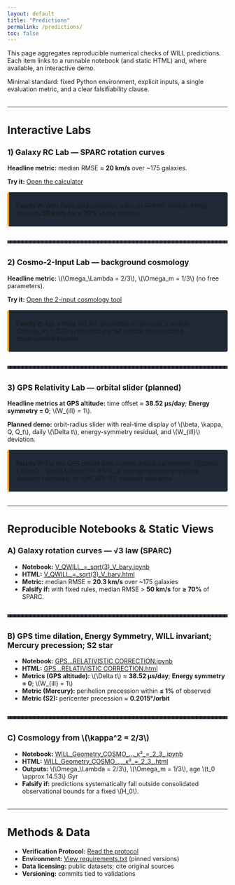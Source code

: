 ```yaml
---
layout: default
title: "Predictions"
permalink: /predictions/
toc: false
---
```


<div class="markdown-content">

<p>This page aggregates reproducible numerical checks of WILL predictions. Each item links to a runnable notebook (and static HTML) and, where available, an interactive demo.</p>
<p>Minimal standard: fixed Python environment, explicit inputs, a single evaluation metric, and a clear falsifiability clause.</p>

<hr style="border-color: #374151; margin: 2rem 0;">

<h2 style="font-size: 1.75em; border-bottom: none; margin-top: 1.5em;">Interactive Labs</h2>

<div style="margin-top: 1.5rem;">
    <h3 style="font-size: 1.25em;">1) Galaxy RC Lab — SPARC rotation curves</h3>
    <p><strong>Headline metric:</strong> median RMSE ≈ <strong>20 km/s</strong> over ~175 galaxies.</p>
    <p><strong>Try it:</strong> <a href="{{ site.baseurl }}/calculator/">Open the calculator</a></p>
    <div style="background-color: #1f2937; border-left: 4px solid #f39c12; padding: 0.5rem 1rem; margin-top: 1rem; border-radius: 4px;">
        <p><strong>Falsify if:</strong> With fixed data-selection rules on SPARC, median RMSE exceeds <strong>50 km/s</strong> for <strong>≥ 70%</strong> of the sample.</p>
    </div>
</div>

<hr style="border-color: #374151; margin: 2rem 0; border-style: dashed;">

<div style="margin-top: 1.5rem;">
    <h3 style="font-size: 1.25em;">2) Cosmo-2-Input Lab — background cosmology</h3>
    <p><strong>Headline metric:</strong> \(\Omega_\Lambda = 2/3\), \(\Omega_m = 1/3\) (no free parameters).</p>
    <p><strong>Try it:</strong> <a href="{{ site.baseurl }}/2-input-cosmology.html">Open the 2-input cosmology tool</a></p>
    <div style="background-color: #1f2937; border-left: 4px solid #f39c12; padding: 0.5rem 1rem; margin-top: 1rem; border-radius: 4px;">
        <p><strong>Falsify if:</strong> For a fixed \(H_0\), predicted \(\{\Omega_\Lambda, \Omega_m, t_0\}\) systematically fall outside consolidated observational bounds.</p>
    </div>
</div>

<hr style="border-color: #374151; margin: 2rem 0; border-style: dashed;">

<div style="margin-top: 1.5rem;">
    <h3 style="font-size: 1.25em;">3) GPS Relativity Lab — orbital slider (planned)</h3>
    <p><strong>Headline metrics at GPS altitude:</strong> time offset ≈ <strong>38.52 μs/day</strong>; <strong>Energy symmetry = 0</strong>; \(W_{ill} = 1\).</p>
    <p><strong>Planned demo:</strong> orbit-radius slider with real-time display of \(\beta, \kappa, Q, Q_t\), daily \(\Delta t\), energy-symmetry residual, and \(W_{ill}\) deviation.</p>
    <div style="background-color: #1f2937; border-left: 4px solid #f39c12; padding: 0.5rem 1rem; margin-top: 1rem; border-radius: 4px;">
        <p><strong>Falsify if:</strong> For the GPS preset with current orbital parameters, \(|\Delta t_{pred} - \Delta t_{emp}| > 1\%\), or energy-symmetry residual exceeds tolerance, or \(|W_{ill}-1|\) exceeds tolerance.</p>
    </div>
</div>

<hr style="border-color: #374151; margin: 2rem 0;">

<h2 style="font-size: 1.75em; border-bottom: none; margin-top: 1.5em;">Reproducible Notebooks & Static Views</h2>

<div style="margin-top: 1.5rem;">
    <h3 style="font-size: 1.25em;">A) Galaxy rotation curves — √3 law (SPARC)</h3>
    <ul style="list-style-type: disc; margin-left: 20px; padding-left: 1em;">
        <li><strong>Notebook:</strong> <a href="{{ site.baseurl }}/Colab%20Notebooks/V_QWILL_=_sqrt(3)_V_bary.ipynb">V_QWILL_=_sqrt(3)_V_bary.ipynb</a></li>
        <li><strong>HTML:</strong> <a href="{{ site.baseurl }}/Colab%20Notebooks/V_QWILL_=_sqrt(3)_V_bary.html">V_QWILL_=_sqrt(3)_V_bary.html</a></li>
        <li><strong>Metric:</strong> median RMSE ≈ <strong>20.3 km/s</strong> over ~175 galaxies</li>
        <li><strong>Falsify if:</strong> with fixed rules, median RMSE > <strong>50 km/s</strong> for <strong>≥ 70%</strong> of SPARC.</li>
    </ul>
</div>

<hr style="border-color: #374151; margin: 2rem 0; border-style: dashed;">

<div style="margin-top: 1.5rem;">
    <h3 style="font-size: 1.25em;">B) GPS time dilation, Energy Symmetry, WILL invariant; Mercury precession; S2 star</h3>
     <ul style="list-style-type: disc; margin-left: 20px; padding-left: 1em;">
        <li><strong>Notebook:</strong> <a href="{{ site.baseurl }}/Colab%20Notebooks/GPS%20TIME%20+PRECESSION%20OF%20MERCURY+PRECESSION%20OF%20S2%20STAR+CONSERVATION%20LAW+RELATIVISTIC%20CORRECTION.ipynb">GPS…RELATIVISTIC CORRECTION.ipynb</a></li>
        <li><strong>HTML:</strong> <a href="{{ site.baseurl }}/Colab%20Notebooks/GPS%20TIME%20+PRECESSION%20OF%20MERCURY+PRECESSION%20OF%20S2%20STAR+CONSERVATION%20LAW+RELATIVISTIC%20CORRECTION.html">GPS…RELATIVISTIC CORRECTION.html</a></li>
        <li><strong>Metrics (GPS altitude):</strong> \(\Delta t\) ≈ <strong>38.52 μs/day</strong>; <strong>Energy symmetry = 0</strong>; \(W_{ill} = 1\)</li>
        <li><strong>Metric (Mercury):</strong> perihelion precession within <strong>≤ 1%</strong> of observed</li>
        <li><strong>Metric (S2):</strong> pericenter precession ≈ <strong>0.2015°/orbit</strong></li>
    </ul>
</div>

<hr style="border-color: #374151; margin: 2rem 0; border-style: dashed;">

<div style="margin-top: 1.5rem;">
    <h3 style="font-size: 1.25em;">C) Cosmology from \(\kappa^2 = 2/3\)</h3>
     <ul style="list-style-type: disc; margin-left: 20px; padding-left: 1em;">
        <li><strong>Notebook:</strong> <a href="{{ site.baseurl }}/Colab%20Notebooks/WILL_Geometry_COSMO_%E2%80%93_scale_derivation_from_%CE%BA%C2%B2_=_2_3_.ipynb">WILL_Geometry_COSMO_…_κ²_=_2_3_.ipynb</a></li>
        <li><strong>HTML:</strong> <a href="{{ site.baseurl }}/Colab%20Notebooks/WILL_Geometry_COSMO_%E2%80%93_scale_derivation_from_%CE%BA%C2%B2_=_2_3_.html">WILL_Geometry_COSMO_…_κ²_=_2_3_.html</a></li>
        <li><strong>Outputs:</strong> \(\Omega_\Lambda = 2/3\), \(\Omega_m = 1/3\), age \(t_0 \approx 14.53\) Gyr</li>
        <li><strong>Falsify if:</strong> predictions systematically fall outside consolidated observational bounds for a fixed \(H_0\).</li>
    </ul>
</div>

<hr style="border-color: #374151; margin: 2rem 0;">

<h2 style="font-size: 1.75em; border-bottom: none; margin-top: 1.5em;">Methods & Data</h2>
<ul style="list-style-type: disc; margin-left: 20px; padding-left: 1em;">
    <li><strong>Verification Protocol:</strong> <a href="{{ site.baseurl }}/protocols/verification/">Read the protocol</a></li>
    <li><strong>Environment:</strong> <a href="{{ site.baseurl }}/env/requirements.txt">View requirements.txt</a> (pinned versions)</li>
    <li><strong>Data licensing:</strong> public datasets; cite original sources</li>
    <li><strong>Versioning:</strong> commits tied to validations</li>
</ul>

</div>
